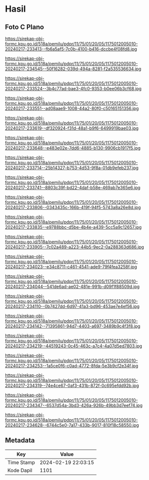 # Hasil

## Foto C Plano

https://sirekap-obj-formc.kpu.go.id/518a/pemilu/pdpr/11/75/01/20/05/1175012005010-20240217-233413--fb6a5af5-7c0b-4100-b416-dccbe4f08fd8.jpg

https://sirekap-obj-formc.kpu.go.id/518a/pemilu/pdpr/11/75/01/20/05/1175012005010-20240217-234545--50f16282-039d-494a-8281-f2a535536634.jpg

https://sirekap-obj-formc.kpu.go.id/518a/pemilu/pdpr/11/75/01/20/05/1175012005010-20240217-233524--3b4c77ad-bae3-4fc0-9353-b0ee06b3cf68.jpg

https://sirekap-obj-formc.kpu.go.id/518a/pemilu/pdpr/11/75/01/20/05/1175012005010-20240217-233551--ad08aae9-1008-44a2-80f0-c50165151356.jpg

https://sirekap-obj-formc.kpu.go.id/518a/pemilu/pdpr/11/75/01/20/05/1175012005010-20240217-233619--df320924-f31d-48a1-b9f6-6499919bae03.jpg

https://sirekap-obj-formc.kpu.go.id/518a/pemilu/pdpr/11/75/01/20/05/1175012005010-20240217-233648--e483e02e-7dd6-4885-b130-9906cb1917f5.jpg

https://sirekap-obj-formc.kpu.go.id/518a/pemilu/pdpr/11/75/01/20/05/1175012005010-20240217-233714--25b14327-b753-4d53-9f8a-01db9efeb237.jpg

https://sirekap-obj-formc.kpu.go.id/518a/pemilu/pdpr/11/75/01/20/05/1175012005010-20240217-233741--8803c39f-bd22-4daf-b58e-469ab7e365e6.jpg

https://sirekap-obj-formc.kpu.go.id/518a/pemilu/pdpr/11/75/01/20/05/1175012005010-20240217-233806--0343435c-166b-419f-94f5-5743a8a26e8d.jpg

https://sirekap-obj-formc.kpu.go.id/518a/pemilu/pdpr/11/75/01/20/05/1175012005010-20240217-233835--e9788bbc-d5be-4b4e-a439-5cc5a9c12657.jpg

https://sirekap-obj-formc.kpu.go.id/518a/pemilu/pdpr/11/75/01/20/05/1175012005010-20240217-233905--7c02a489-a223-44b5-9ec2-0a288363d686.jpg

https://sirekap-obj-formc.kpu.go.id/518a/pemilu/pdpr/11/75/01/20/05/1175012005010-20240217-234023--e34c8711-c461-4541-ade9-79f4fea3258f.jpg

https://sirekap-obj-formc.kpu.go.id/518a/pemilu/pdpr/11/75/01/20/05/1175012005010-20240217-234044--541de6ad-ae02-481e-991b-d09f1f88509d.jpg

https://sirekap-obj-formc.kpu.go.id/518a/pemilu/pdpr/11/75/01/20/05/1175012005010-20240217-234110--0b7427dd-6d97-41a3-bd96-453ae7e4ef56.jpg

https://sirekap-obj-formc.kpu.go.id/518a/pemilu/pdpr/11/75/01/20/05/1175012005010-20240217-234142--71395861-94d7-4403-a697-3489b9c4f3f8.jpg

https://sirekap-obj-formc.kpu.go.id/518a/pemilu/pdpr/11/75/01/20/05/1175012005010-20240217-234219--44519243-0c45-463c-a7c4-4a07d5ed7803.jpg

https://sirekap-obj-formc.kpu.go.id/518a/pemilu/pdpr/11/75/01/20/05/1175012005010-20240217-234253--1a5ce0f6-c0ad-4772-8fda-5e3b9cf2e34f.jpg

https://sirekap-obj-formc.kpu.go.id/518a/pemilu/pdpr/11/75/01/20/05/1175012005010-20240217-234319--74e4ce67-0af3-431b-872f-0c695efdd92b.jpg

https://sirekap-obj-formc.kpu.go.id/518a/pemilu/pdpr/11/75/01/20/05/1175012005010-20240217-234347--6537d54a-3bd3-426a-926b-49bb3d7eef74.jpg

https://sirekap-obj-formc.kpu.go.id/518a/pemilu/pdpr/11/75/01/20/05/1175012005010-20240217-234628--6744c5e0-7a17-433b-9017-810f18c58550.jpg


## Metadata

| Key        | Value               |
| ---------- | ------------------- |
| Time Stamp | 2024-02-19 22:03:15 |
| Kode Dapil | 1101                |



